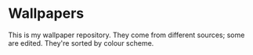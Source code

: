 # Wallpapers

This is my wallpaper repository. They come from different sources; some are edited.
They're sorted by colour scheme.
